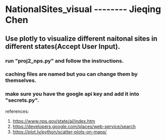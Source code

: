 # NationalSites_visual -------- Jieqing Chen

## Use plotly to visualize different naitonal sites in different states(Accept User Input).

### run "proj2_nps.py" and follow the instructions.
### 
### caching files are named but you can change them by themselves.
### make sure you have the google api key and add it into "secrets.py".


















references:
1. https://www.nps.gov/state/al/index.htm
2. https://developers.google.com/places/web-service/search
3. https://plot.ly/python/scatter-plots-on-maps/
